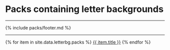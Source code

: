 # Packs containing letter backgrounds
---
{% include packs/footer.md %}

---
{% for item in site.data.letterbg.packs %}
<a href="{{ site.baseurl }}/rp/{{ item.url }}">{{ item.title }}</a>
{% endfor %}
